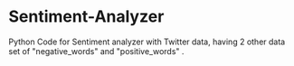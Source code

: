 # Sentiment-Analyzer
Python Code for Sentiment analyzer with Twitter data, having 2 other data set of "negative_words" and "positive_words" .

